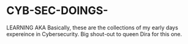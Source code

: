 # CYB-SEC-DOINGS-
LEARNING AKA
Basically, these are the collections of my early days expereince in Cybersecurity. Big shout-out to queen Dira for this one.
